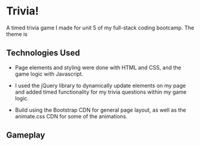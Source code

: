 Trivia!
=======================================
A timed trivia game I made for unit 5 of my full-stack coding bootcamp. The theme is  

## Technologies Used
+ Page elements and styling were done with HTML and CSS, and the game logic with Javascript. 
  
+ I used the jQuery library to dynamically update elements on my page and added timed functionality for my trivia questions within my game logic. 
  
+ Build using the Bootstrap CDN for general page layout, as well as the animate.css CDN for some of the animations.

## Gameplay
